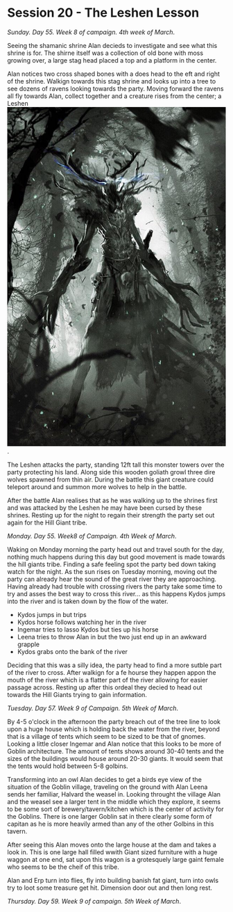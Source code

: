 # Session 20 - The Leshen Lesson

*Sunday. Day 55. Week 8 of campaign. 4th week of March*.

Seeing the shamanic shrine Alan decieds to investigate and see what this shrine is for. The shirne itself was a collection of old bone with moss growing over, a large stag head placed a top and a platform in the center.

Alan notices two cross shaped bones with a does head to the eft and right of the shrine. Walkign towards this stag shrine and looks up into a tree to see dozens of ravens looking towards the party. Moving forward the ravens all fly towards Alan, collect together and a creature rises from the center; a Leshen ![Leshen](images/creatures/leshen.jpg).

The Leshen attacks the party, standing 12ft tall this monster towers over the party protecting his land. Along side this wooden goliath growl three dire wolves spawned from thin air. During the battle this giant creature could teleport around and summon more wolves to help in the battle.

After the battle Alan realises that as he was walking up to the shrines first and was attacked by the Leshen he may have been cursed by these shrines. Resting up for the night to regain their strength the party set out again for the Hill Giant tribe.

*Monday. Day 55. Week8 of Campaign. 4th Week of March*.

Waking on Monday morning the party head out and travel south for the day, nothing much happens during this day but good movement is made towards the hill giants tribe. Finding a safe feeling spot the party bed down taking watch for the night. As the sun rises on Tuesday morning, moving out the party can already hear the sound of the great river they are approaching. Having already had trouble with crossing rivers the party take some time to try and asses the best way to cross this river... as this happens Kydos jumps into the river and is taken down by the flow of the water.

- Kydos jumps in but trips
- Kydos horse follows watching her in the river
- Ingemar tries to lasso Kydos but ties up his horse
- Leena tries to throw Alan in but the two just end up in an awkward grapple
- Kydos grabs onto the bank of the river

Deciding that this was a silly idea, the party head to find a more sutble part of the river to cross. After walkign for a fe hourse they happen appon the mouth of the river which is a flatter part of the river allowing for easier passage across. Resting up after this ordeal they decied to head out towards the Hill Giants trying to gain information.

*Tuesday. Day 57. Week 9 of Campaign. 5th Week of March*.

By 4-5 o'clock in the afternoon the party breach out of the tree line to look upon a huge house which is holding back the water from the river, beyond that is a village of tents which seem to be sized to be that of gnomes. Looking a little closer Ingemar and Alan notice that this looks to be more of Goblin architecture. The amount of tents shows around 30-40 tents and the sizes of the buildings would house around 20-30 giants. It would seem that the tents would hold between 5-8 golbins.

Transforming into an owl Alan decides to get a birds eye view of the situation of the Goblin village, traveling on the ground with Alan Leena sends her familiar, Halvard the weasel in. Looking throught the village Alan and the weasel see a larger tent in the middle which they explore, it seems to be some sort of brewery/tavern/kitchen which is the center of activity for the Goblins. There is one larger Goblin sat in there clearly some form of capitan as he is more heavily armed than any of the other Golbins in this tavern.

After seeing this Alan moves onto the large house at the dam and takes a look in. This is one large hall filled wwith Giant sized furniture with a huge waggon at one end, sat upon this wagon is a grotesquely large gaint female who seems to be the cheif of this tribe.

Alan and Erp turn into flies, fly into building banish fat giant, turn into owls try to loot some treasure get hit. Dimension door out and then long rest.

*Thursday. Day 59. Week 9 of campaign. 5th Week of March*.